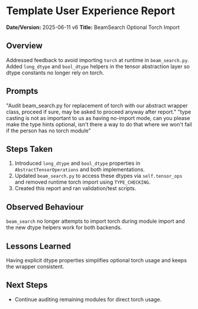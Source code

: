 # Template User Experience Report

**Date/Version:** 2025-06-11 v6
**Title:** BeamSearch Optional Torch Import

## Overview
Addressed feedback to avoid importing `torch` at runtime in `beam_search.py`. Added
`long_dtype` and `bool_dtype` helpers in the tensor abstraction layer so dtype
constants no longer rely on torch.

## Prompts
"Audit beam_search.py for replacement of torch with our abstract wrapper class, proceed if sure, may be asked to proceed anyway after report." 
"type casting is not as important to us as having no-import mode, can you please make the type hints optional, isn't there a way to do that where we won't fail if the person has no torch module"

## Steps Taken
1. Introduced `long_dtype` and `bool_dtype` properties in `AbstractTensorOperations` and both implementations.
2. Updated `beam_search.py` to access these dtypes via `self.tensor_ops` and removed runtime torch import using `TYPE_CHECKING`.
3. Created this report and ran validation/test scripts.

## Observed Behaviour
`beam_search` no longer attempts to import torch during module import and the new dtype helpers work for both backends.

## Lessons Learned
Having explicit dtype properties simplifies optional torch usage and keeps the wrapper consistent.

## Next Steps
- Continue auditing remaining modules for direct torch usage.
